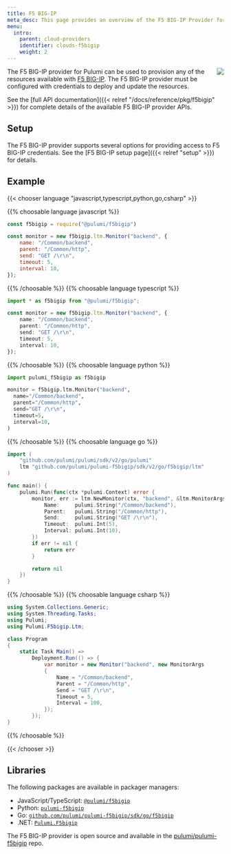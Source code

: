 ```yaml
---
title: F5 BIG-IP
meta_desc: This page provides an overview of the F5 BIG-IP Provider for Pulumi.
menu:
  intro:
    parent: cloud-providers
    identifier: clouds-f5bigip
    weight: 2
---
```


<img src="/logos/tech/f5bigip.svg" align="right" class="h-16 px-8 pb-4">

The F5 BIG-IP provider for Pulumi can be used to provision any of the resources available with [F5 BIG-IP](https://www.f5.com/products/big-ip-services).
The F5 BIG-IP provider must be configured with credentials to deploy and update the resources.

See the [full API documentation]({{< relref "/docs/reference/pkg/f5bigip" >}}) for complete details of the available F5 BIG-IP provider APIs.

## Setup

The F5 BIG-IP provider supports several options for providing access to F5 BIG-IP credentials.  See the [F5 BIG-IP setup page]({{< relref "setup" >}}) for details.

## Example

{{< chooser language "javascript,typescript,python,go,csharp" >}}

{{% choosable language javascript %}}

```javascript
const f5bigip = require("@pulumi/f5bigip")

const monitor = new f5bigip.ltm.Monitor("backend", {
    name: "/Common/backend",
    parent: "/Common/http",
    send: "GET /\r\n",
    timeout: 5,
    interval: 10,
});
```

{{% /choosable %}}
{{% choosable language typescript %}}

```typescript
import * as f5bigip from "@pulumi/f5bigip";

const monitor = new f5bigip.ltm.Monitor("backend", {
    name: "/Common/backend",
    parent: "/Common/http",
    send: "GET /\r\n",
    timeout: 5,
    interval: 10,
});
```

{{% /choosable %}}
{{% choosable language python %}}

```python
import pulumi_f5bigip as f5bigip

monitor = f5bigip.ltm.Monitor("backend",
  name="/Common/backend",
  parent="/Common/http",
  send="GET /\r\n",
  timeout=5,
  interval=10,
)
```

{{% /choosable %}}
{{% choosable language go %}}

```go
import (
	"github.com/pulumi/pulumi/sdk/v2/go/pulumi"
	ltm "github.com/pulumi/pulumi-f5bigip/sdk/v2/go/f5bigip/ltm"
)

func main() {
	pulumi.Run(func(ctx *pulumi.Context) error {
		monitor, err := ltm.NewMonitor(ctx, "backend", &ltm.MonitorArgs{
			Name:     pulumi.String("/Common/backend"),
			Parent:   pulumi.String("/Common/http"),
			Send:     pulumi.String("GET /\r\n"),
			Timeout:  pulumi.Int(5),
			Interval: pulumi.Int(10),
		})
		if err != nil {
			return err
		}

		return nil
	})
}

```

{{% /choosable %}}
{{% choosable language csharp %}}

```csharp
using System.Collections.Generic;
using System.Threading.Tasks;
using Pulumi;
using Pulumi.F5bigip.Ltm;

class Program
{
    static Task Main() =>
        Deployment.Run(() => {
            var monitor = new Monitor("backend", new MonitorArgs
            {
                Name = "/Common/backend",
                Parent = "/Common/http",
                Send = "GET /\r\n",
                Timeout = 5,
                Interval = 100,
            });
        });
}
```

{{% /choosable %}}

{{< /chooser >}}

## Libraries

The following packages are available in packager managers:

* JavaScript/TypeScript: [`@pulumi/f5bigip`](https://www.npmjs.com/package/@pulumi/f5bigip)
* Python: [`pulumi-f5bigip`](https://pypi.org/project/pulumi-f5bigip/)
* Go: [`github.com/pulumi/pulumi-f5bigip/sdk/go/f5bigip`](https://github.com/pulumi/pulumi-f5bigip)
* .NET: [`Pulumi.F5bigip`](https://www.nuget.org/packages/Pulumi.F5bigip)

The F5 BIG-IP provider is open source and available in the [pulumi/pulumi-f5bigip](https://github.com/pulumi/pulumi-f5bigip) repo.
